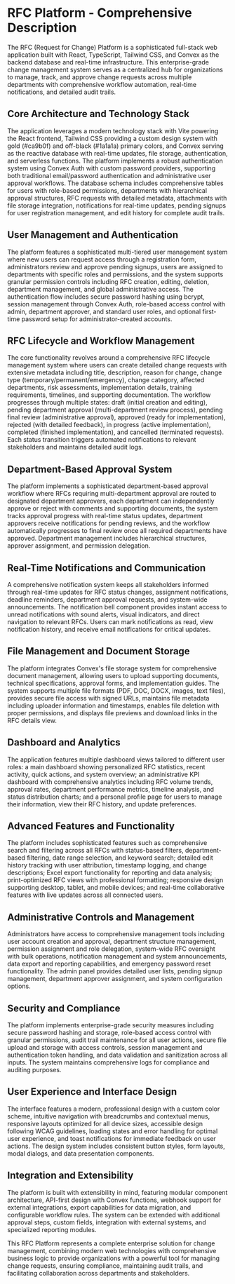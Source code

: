 # RFC Platform - Comprehensive Description

The RFC (Request for Change) Platform is a sophisticated full-stack web application built with React, TypeScript, Tailwind CSS, and Convex as the backend database and real-time infrastructure. This enterprise-grade change management system serves as a centralized hub for organizations to manage, track, and approve change requests across multiple departments with comprehensive workflow automation, real-time notifications, and detailed audit trails.

## Core Architecture and Technology Stack

The application leverages a modern technology stack with Vite powering the React frontend, Tailwind CSS providing a custom design system with gold (#ca9b0f) and off-black (#1a1a1a) primary colors, and Convex serving as the reactive database with real-time updates, file storage, authentication, and serverless functions. The platform implements a robust authentication system using Convex Auth with custom password providers, supporting both traditional email/password authentication and administrative user approval workflows. The database schema includes comprehensive tables for users with role-based permissions, departments with hierarchical approval structures, RFC requests with detailed metadata, attachments with file storage integration, notifications for real-time updates, pending signups for user registration management, and edit history for complete audit trails.

## User Management and Authentication

The platform features a sophisticated multi-tiered user management system where new users can request access through a registration form, administrators review and approve pending signups, users are assigned to departments with specific roles and permissions, and the system supports granular permission controls including RFC creation, editing, deletion, department management, and global administrative access. The authentication flow includes secure password hashing using bcrypt, session management through Convex Auth, role-based access control with admin, department approver, and standard user roles, and optional first-time password setup for administrator-created accounts.

## RFC Lifecycle and Workflow Management

The core functionality revolves around a comprehensive RFC lifecycle management system where users can create detailed change requests with extensive metadata including title, description, reason for change, change type (temporary/permanent/emergency), change category, affected departments, risk assessments, implementation details, training requirements, timelines, and supporting documentation. The workflow progresses through multiple states: draft (initial creation and editing), pending department approval (multi-department review process), pending final review (administrative approval), approved (ready for implementation), rejected (with detailed feedback), in progress (active implementation), completed (finished implementation), and cancelled (terminated requests). Each status transition triggers automated notifications to relevant stakeholders and maintains detailed audit logs.

## Department-Based Approval System

The platform implements a sophisticated department-based approval workflow where RFCs requiring multi-department approval are routed to designated department approvers, each department can independently approve or reject with comments and supporting documents, the system tracks approval progress with real-time status updates, department approvers receive notifications for pending reviews, and the workflow automatically progresses to final review once all required departments have approved. Department management includes hierarchical structures, approver assignment, and permission delegation.

## Real-Time Notifications and Communication

A comprehensive notification system keeps all stakeholders informed through real-time updates for RFC status changes, assignment notifications, deadline reminders, department approval requests, and system-wide announcements. The notification bell component provides instant access to unread notifications with sound alerts, visual indicators, and direct navigation to relevant RFCs. Users can mark notifications as read, view notification history, and receive email notifications for critical updates.

## File Management and Document Storage

The platform integrates Convex's file storage system for comprehensive document management, allowing users to upload supporting documents, technical specifications, approval forms, and implementation guides. The system supports multiple file formats (PDF, DOC, DOCX, images, text files), provides secure file access with signed URLs, maintains file metadata including uploader information and timestamps, enables file deletion with proper permissions, and displays file previews and download links in the RFC details view.

## Dashboard and Analytics

The application features multiple dashboard views tailored to different user roles: a main dashboard showing personalized RFC statistics, recent activity, quick actions, and system overview; an administrative KPI dashboard with comprehensive analytics including RFC volume trends, approval rates, department performance metrics, timeline analysis, and status distribution charts; and a personal profile page for users to manage their information, view their RFC history, and update preferences.

## Advanced Features and Functionality

The platform includes sophisticated features such as comprehensive search and filtering across all RFCs with status-based filters, department-based filtering, date range selection, and keyword search; detailed edit history tracking with user attribution, timestamp logging, and change descriptions; Excel export functionality for reporting and data analysis; print-optimized RFC views with professional formatting; responsive design supporting desktop, tablet, and mobile devices; and real-time collaborative features with live updates across all connected users.

## Administrative Controls and Management

Administrators have access to comprehensive management tools including user account creation and approval, department structure management, permission assignment and role delegation, system-wide RFC oversight with bulk operations, notification management and system announcements, data export and reporting capabilities, and emergency password reset functionality. The admin panel provides detailed user lists, pending signup management, department approver assignment, and system configuration options.

## Security and Compliance

The platform implements enterprise-grade security measures including secure password hashing and storage, role-based access control with granular permissions, audit trail maintenance for all user actions, secure file upload and storage with access controls, session management and authentication token handling, and data validation and sanitization across all inputs. The system maintains comprehensive logs for compliance and auditing purposes.

## User Experience and Interface Design

The interface features a modern, professional design with a custom color scheme, intuitive navigation with breadcrumbs and contextual menus, responsive layouts optimized for all device sizes, accessible design following WCAG guidelines, loading states and error handling for optimal user experience, and toast notifications for immediate feedback on user actions. The design system includes consistent button styles, form layouts, modal dialogs, and data presentation components.

## Integration and Extensibility

The platform is built with extensibility in mind, featuring modular component architecture, API-first design with Convex functions, webhook support for external integrations, export capabilities for data migration, and configurable workflow rules. The system can be extended with additional approval steps, custom fields, integration with external systems, and specialized reporting modules.

This RFC Platform represents a complete enterprise solution for change management, combining modern web technologies with comprehensive business logic to provide organizations with a powerful tool for managing change requests, ensuring compliance, maintaining audit trails, and facilitating collaboration across departments and stakeholders.
